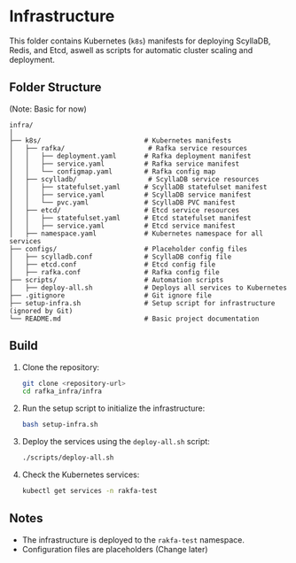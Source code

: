 # Infrastructure
This folder contains Kubernetes (`k8s`) manifests for deploying ScyllaDB, Redis, and Etcd, aswell as scripts for automatic cluster scaling and deployment.

## Folder Structure

(Note: Basic for now)

```
infra/
│
├── k8s/                          # Kubernetes manifests
│   ├── rafka/                     # Rafka service resources
│   │   ├── deployment.yaml       # Rafka deployment manifest
│   │   ├── service.yaml          # Rafka service manifest
│   │   └── configmap.yaml        # Rafka config map
│   ├── scylladb/                  # ScyllaDB service resources
│   │   ├── statefulset.yaml      # ScyllaDB statefulset manifest
│   │   ├── service.yaml          # ScyllaDB service manifest
│   │   └── pvc.yaml              # ScyllaDB PVC manifest
│   ├── etcd/                     # Etcd service resources
│   │   ├── statefulset.yaml      # Etcd statefulset manifest
│   │   ├── service.yaml          # Etcd service manifest
│   ├── namespace.yaml            # Kubernetes namespace for all services
├── configs/                      # Placeholder config files
│   ├── scylladb.conf             # ScyllaDB config file
│   ├── etcd.conf                 # Etcd config file
│   ├── rafka.conf                # Rafka config file
├── scripts/                      # Automation scripts
│   ├── deploy-all.sh             # Deploys all services to Kubernetes
├── .gitignore                    # Git ignore file
├── setup-infra.sh                # Setup script for infrastructure (ignored by Git)
└── README.md                     # Basic project documentation

```

## Build

1. Clone the repository:
   ```bash
   git clone <repository-url>
   cd rafka_infra/infra
   ```

2. Run the setup script to initialize the infrastructure:
   ```bash
   bash setup-infra.sh
   ```

3. Deploy the services using the `deploy-all.sh` script:
   ```bash
   ./scripts/deploy-all.sh
   ```

4. Check the Kubernetes services:
   ```bash
   kubectl get services -n rakfa-test
   ```

## Notes

- The infrastructure is deployed to the `rakfa-test` namespace.
- Configuration files are placeholders (Change later)